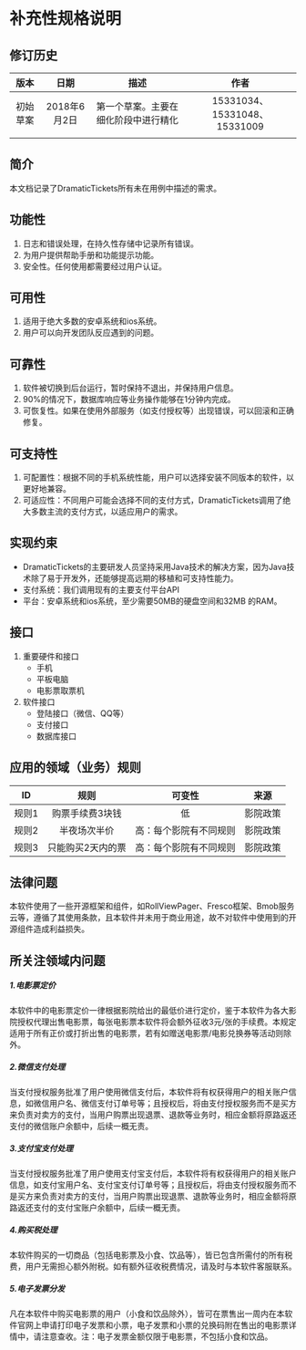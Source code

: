 # 补充性规格说明
## 修订历史
|  版本  |    日期     |         描述         |             作者             |
| :--: | :-------: | :----------------: | :------------------------: |
| 初始草案 | 2018年6月2日 | 第一个草案。主要在细化阶段中进行精化 | 15331034、15331048、15331009 |
|      |           |                    |                            |
## 简介
本文档记录了DramaticTickets所有未在用例中描述的需求。
## 功能性
1. 日志和错误处理，在持久性存储中记录所有错误。
2. 为用户提供帮助手册和功能提示功能。
3. 安全性。任何使用都需要经过用户认证。  
## 可用性
1. 适用于绝大多数的安卓系统和ios系统。
2. 用户可以向开发团队反应遇到的问题。
## 可靠性
1. 软件被切换到后台运行，暂时保持不退出，并保持用户信息。
2. 90%的情况下，数据库响应等业务操作能够在1分钟内完成。
3. 可恢复性。如果在使用外部服务（如支付授权等）出现错误，可以回滚和正确修复。
## 可支持性
1. 可配置性：根据不同的手机系统性能，用户可以选择安装不同版本的软件，以更好地兼容。
2. 可适应性：不同用户可能会选择不同的支付方式，DramaticTickets调用了绝大多数主流的支付方式，以适应用户的需求。 
## 实现约束
- DramaticTickets的主要研发人员坚持采用Java技术的解决方案，因为Java技术除了易于开发外，还能够提高远期的移植和可支持性能力。
- 支付系统：我们调用现有的主要支付平台API
- 平台：安卓系统和ios系统，至少需要50MB的硬盘空间和32MB 的RAM。

## 接口

1. 重要硬件和接口
   - 手机
   - 平板电脑
   - 电影票取票机
2. 软件接口
   - 登陆接口（微信、QQ等）
   - 支付接口
   - 数据库接口

## 应用的领域（业务）规则

|  ID  |    规则     |     可变性     |  来源  |
| :--: | :-------: | :---------: | :--: |
| 规则1  | 购票手续费3块钱  |      低      | 影院政策 |
| 规则2  |  半夜场次半价   | 高：每个影院有不同规则 | 影院政策 |
| 规则3  | 只能购买2天内的票 | 高：每个影院有不同规则 | 影院政策 |

## **法律问题**

本软件使用了一些开源框架和组件，如RollViewPager、Fresco框架、Bmob服务云等，遵循了其使用条款，且本软件并未用于商业用途，故不对软件中使用到的开源组件造成利益损失。

## **所关注领域内问题**

##### 1.电影票定价

本软件中的电影票定价一律根据影院给出的最低价进行定价，鉴于本软件为各大影院授权代理出售电影票，每张电影票本软件将会额外征收3元/张的手续费。本规定适用于所有正价或打折出售的电影票，若有如赠送电影票/电影兑换券等活动则除外。

##### 2.微信支付处理

当支付授权服务批准了用户使用微信支付后，本软件将有权获得用户的相关账户信息，如微信用户名、微信支付订单号等；且授权后，将由支付授权服务而不是买方来负责对卖方的支付，当用户购票出现退票、退款等业务时，相应金额将原路返还支付的微信账户余额中，后续一概无责。

##### 3.支付宝支付处理

当支付授权服务批准了用户使用支付宝支付后，本软件将有权获得用户的相关账户信息，如支付宝用户名、支付宝支付订单号等；且授权后，将由支付授权服务而不是买方来负责对卖方的支付，当用户购票出现退票、退款等业务时，相应金额将原路返还支付的支付宝账户余额中，后续一概无责。

##### 4.购买税处理

本软件购买的一切商品（包括电影票及小食、饮品等），皆已包含所需付的所有税费，用户无需担心额外附税。如有额外征收税费情况，请及时与本软件客服联系。

##### 5.电子发票分发

凡在本软件中购买电影票的用户（小食和饮品除外），皆可在票售出一周内在本软件官网上申请打印电子发票和小票，电子发票和小票的兑换码附在售出的电影票详情中，请注意查收。注：电子发票金额仅限于电影票，不包括小食和饮品。